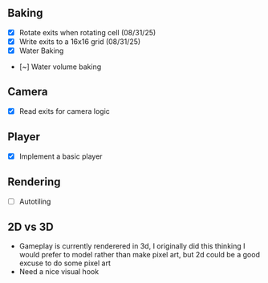 ## Baking
- [x] Rotate exits when rotating cell (08/31/25)
- [x] Write exits to a 16x16 grid (08/31/25)
- [x] Water Baking
- [~] Water volume baking
## Camera
- [x] Read exits for camera logic
## Player
- [x] Implement a basic player
## Rendering
- [ ] Autotiling

## 2D vs 3D
- Gameplay is currently renderered in 3d, I originally did this thinking I would prefer to model rather than make pixel art, but 2d could be a good excuse to do some pixel art
- Need a nice visual hook
